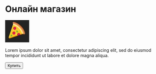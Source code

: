 <!doctype html>
<html lang="ru">
<head>
	<meta charset="UTF-8">
	<meta name="viewport"
	      content="width=device-width, user-scalable=no, initial-scale=1.0, maximum-scale=1.0, minimum-scale=1.0">
	<meta http-equiv="X-UA-Compatible" content="ie=edge">
	<title>Shop</title>
</head>
<body>
	<div id="main">
		<h1>Онлайн магазин</h1>
		<img src="p1.png">
		<p>Lorem ipsum dolor sit amet, consectetur adipiscing elit, sed do eiusmod tempor incididunt ut labore et dolore magna aliqua.</p>
		<button id="buy">Купить</button>
	</div>
</body>
</html>
